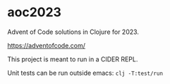# aoc2023

Advent of Code solutions in Clojure for 2023.

https://adventofcode.com/

This project is meant to run in a CIDER REPL.

Unit tests can be run outside emacs: `clj -T:test/run`

